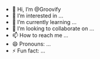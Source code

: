 - 👋 Hi, I’m @Groovify
- 👀 I’m interested in ...
- 🌱 I’m currently learning ...
- 💞️ I’m looking to collaborate on ...
- 📫 How to reach me ...
- 😄 Pronouns: ...
- ⚡ Fun fact: ...

<!---
Groovify/Groovify is a ✨ special ✨ repository because its `README.md` (this file) appears on your GitHub profile.
You can click the Preview link to take a look at your changes.
--->

